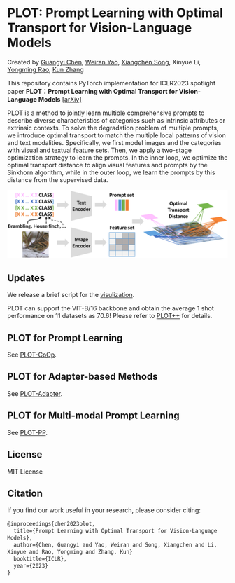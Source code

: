# PLOT: Prompt Learning with Optimal Transport for Vision-Language Models
Created by [Guangyi Chen](https://chengy12.github.io/), [Weiran Yao](https://weirayao.github.io/), [Xiangchen Song](https://xiangchensong.github.io/), Xinyue Li, [Yongming Rao](https://raoyongming.github.io/), [Kun Zhang](https://www.andrew.cmu.edu/user/kunz1/)

This repository contains PyTorch implementation for ICLR2023 spotlight paper __PLOT：Prompt Learning with Optimal Transport for Vision-Language Models__ [[arXiv]](https://arxiv.org/abs/2210.01253)

PLOT is a method to jointly learn multiple comprehensive prompts to describe diverse characteristics of categories such as intrinsic attributes or extrinsic contexts. To solve the degradation problem of multiple prompts, we introduce optimal transport to match the multiple local patterns of vision and text modalities. Specifically, we first model images and the categories with visual and textual feature sets. Then, we apply a two-stage optimization strategy to learn the prompts. In the inner loop, we optimize the optimal transport distance to align visual features and prompts by the Sinkhorn algorithm, while in the outer loop, we learn the prompts by this distance from the supervised data.

![intro](figs/framework.png)

## Updates

We release a brief script for the [visulization](visualization.py).

PLOT can support the VIT-B/16 backbone and obtain the average 1 shot performance on 11 datasets as 70.6!  Please refer to [PLOT++](plot-pp/) for details.


## PLOT for Prompt Learning  

See [PLOT-CoOp](plot-coop/).


## PLOT for Adapter-based Methods

See [PLOT-Adapter](plot-adapter/).

## PLOT for Multi-modal Prompt Learning

See [PLOT-PP](plot-pp/).

## License
MIT License

## Citation
If you find our work useful in your research, please consider citing:
```
@inproceedings{chen2023plot,
  title={Prompt Learning with Optimal Transport for Vision-Language Models},
  author={Chen, Guangyi and Yao, Weiran and Song, Xiangchen and Li, Xinyue and Rao, Yongming and Zhang, Kun}
  booktitle={ICLR},
  year={2023}
}
```

